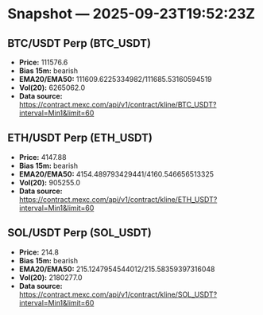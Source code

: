 # Snapshot — 2025-09-23T19:52:23Z

## BTC/USDT Perp (BTC_USDT)
- **Price:** 111576.6
- **Bias 15m:** bearish
- **EMA20/EMA50:** 111609.6225334982/111685.53160594519
- **Vol(20):** 6265062.0
- **Data source:** https://contract.mexc.com/api/v1/contract/kline/BTC_USDT?interval=Min1&limit=60

## ETH/USDT Perp (ETH_USDT)
- **Price:** 4147.88
- **Bias 15m:** bearish
- **EMA20/EMA50:** 4154.489793429441/4160.546656513325
- **Vol(20):** 905255.0
- **Data source:** https://contract.mexc.com/api/v1/contract/kline/ETH_USDT?interval=Min1&limit=60

## SOL/USDT Perp (SOL_USDT)
- **Price:** 214.8
- **Bias 15m:** bearish
- **EMA20/EMA50:** 215.1247954544012/215.58359397316048
- **Vol(20):** 2180277.0
- **Data source:** https://contract.mexc.com/api/v1/contract/kline/SOL_USDT?interval=Min1&limit=60
